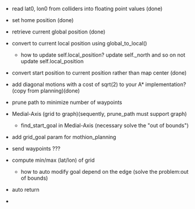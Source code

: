 - read lat0, lon0 from colliders into floating point values (done)
- set home position (done)
- retrieve current global position (done)
- convert to current local position using global_to_local()
	- how to update self.local_position? update self._north and so on not update self.local_position
- convert start position to current position rather than map center (done)
- add diagonal motions with a cost of sqrt(2) to your A* implementation? (copy from planning)(done)
- prune path to minimize number of waypoints
- Medial-Axis (grid to graph)(sequently, prune_path must support graph)
	- find_start_goal in Medial-Axis (necessary solve the "out of bounds")

- add grid_goal param for mothion_planning
- send waypoints ???
- compute min/max (lat/lon) of grid
	- how to auto modify goal depend on the edge (solve the problem:out of bounds)
- auto return
-

